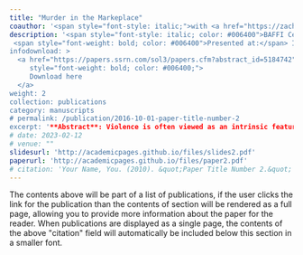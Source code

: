 ```yaml
---
title: "Murder in the Markeplace"
coauthor: '<span style="font-style: italic;">with <a href="https://zachporreca.github.io/">Zachary Porreca</a> and <a href="https://alexcardazzi.github.io/">Alexander Cardazzi</a></span>'
description: '<span style="font-style: italic; color: #006400">BAFFI Centre Research Paper No. 239</span><br>
 <span style="font-weight: bold; color: #006400">Presented at:</span> Internal Micro Applied Seminars (University of Liverpool, 2025) - ViCE Online Seminars (Summer 2025)
infodownload: >
  <a href="https://papers.ssrn.com/sol3/papers.cfm?abstract_id=5184742" target="_blank" 
     style="font-weight: bold; color: #006400;">
     Download here
  </a>
weight: 2
collection: publications
category: manuscripts
# permalink: /publication/2016-10-01-paper-title-number-2
excerpt: '**Abstract**: Violence is often viewed as an intrinsic feature of illicit markets, driven by competition, disputes, and predation. We argue that the connection between violence and markets is not exclusive to illicit markets and that in the absence of strong institutions these factors exist ubiquitously. Using an estimator of spatial concentration, we document the empirical relationship between violence and markets in the 14th century. We then employ a large language model to analyze the coroner’s accounts of the era’s homicides, finding that many of these incidents were driven by avoidable business-related disputes. Employing a novel difference-in-differences estimator for spatial concentration, we proceed to causally identify the impacts of the introduction of London’s first professional police force in the 19th century on this concentration. We find that the police force’s introduction led to a 54% reduction in the degree of concentration of violence around marketplaces. Our findings suggest that it is not the nature of the commodities being sold in illicit markets that drives violence, but is rather the absense of formal institutions of enforcement and dispute resolution'
# date: 2023-02-12 
# venue: ""
slidesurl: 'http://academicpages.github.io/files/slides2.pdf'
paperurl: 'http://academicpages.github.io/files/paper2.pdf'
# citation: 'Your Name, You. (2010). &quot;Paper Title Number 2.&quot; <i>Journal 1</i>. 1(2).'
---
```


The contents above will be part of a list of publications, if the user clicks the link for the publication than the contents of section will be rendered as a full page, allowing you to provide more information about the paper for the reader. When publications are displayed as a single page, the contents of the above "citation" field will automatically be included below this section in a smaller font.
